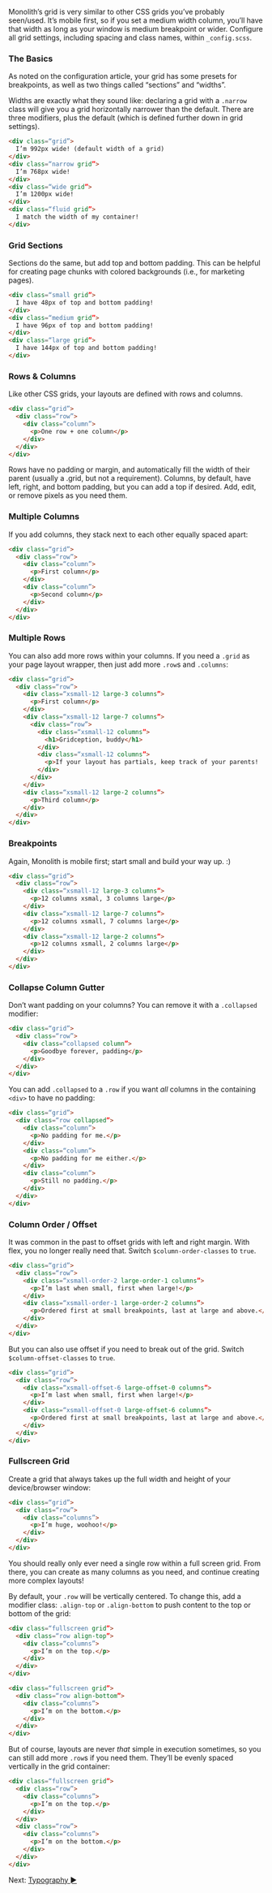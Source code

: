 Monolith’s grid is very similar to other CSS grids you’ve probably seen/used. It’s mobile first, so if you set a medium width column, you’ll have that width as long as your window is medium breakpoint or wider. Configure all grid settings, including spacing and class names, within `_config.scss`.

### The Basics

As noted on the configuration article, your grid has some presets for breakpoints, as well as two things called “sections” and “widths”. 

Widths are exactly what they sound like: declaring a grid with a `.narrow` class will give you a grid horizontally narrower than the default. There are three modifiers, plus the default (which is defined further down in grid settings).

```html
<div class=“grid”>
  I’m 992px wide! (default width of a grid)
</div>
<div class=“narrow grid”>
  I’m 768px wide!
</div>
<div class=“wide grid”>
  I’m 1200px wide!
</div>
<div class=“fluid grid”>
  I match the width of my container!
</div>
```


### Grid Sections

Sections do the same, but add top and bottom padding. This can be helpful for creating page chunks with colored backgrounds (i.e., for marketing pages).

```html
<div class=“small grid”>
  I have 48px of top and bottom padding!
</div>
<div class=“medium grid”>
  I have 96px of top and bottom padding!
</div>
<div class=“large grid”>
  I have 144px of top and bottom padding!
</div>
```

### Rows & Columns

Like other CSS grids, your layouts are defined with rows and columns.

```html
<div class=“grid”>
  <div class=“row”>
    <div class=“column”>
      <p>One row + one column</p>
    </div>
  </div>
</div>
```

Rows have no padding or margin, and automatically fill the width of their parent (usually a .grid, but not a requirement). Columns, by default, have left, right, and bottom padding, but you can add a top if desired. Add, edit, or remove pixels as you need them.

### Multiple Columns

If you add columns, they stack next to each other equally spaced apart:

```html
<div class=“grid”>
  <div class=“row”>
    <div class=“column”>
      <p>First column</p>
    </div>
    <div class=“column”>
      <p>Second column</p>
    </div>
  </div>
</div>
```

### Multiple Rows

You can also add more rows within your columns. If you need a `.grid` as your page layout wrapper, then just add more `.row`s and `.columns`:

```html
<div class=“grid”>
  <div class=“row”>
    <div class=“xsmall-12 large-3 columns”>
      <p>First column</p>
    </div>
    <div class=“xsmall-12 large-7 columns”>
      <div class=“row”>
        <div class=“xsmall-12 columns”>
          <h1>Gridception, buddy</h1>
        </div>
        <div class=“xsmall-12 columns”>
          <p>If your layout has partials, keep track of your parents!
        </div>
      </div>
    </div>
    <div class=“xsmall-12 large-2 columns”>
      <p>Third column</p>
    </div>
  </div>
</div>
```

### Breakpoints

Again, Monolith is mobile first; start small and build your way up. :)

```html
<div class=“grid”>
  <div class=“row”>
    <div class=“xsmall-12 large-3 columns”>
      <p>12 columns xsmal, 3 columns large</p>
    </div>
    <div class=“xsmall-12 large-7 columns”>
      <p>12 columns xsmall, 7 columns large</p>
    </div>
    <div class=“xsmall-12 large-2 columns”>
      <p>12 columns xsmall, 2 columns large</p>
    </div>
  </div>
</div>
```

### Collapse Column Gutter

Don’t want padding on your columns? You can remove it with a `.collapsed` modifier:

```html
<div class=“grid”>
  <div class=“row”>
    <div class=“collapsed column”>
      <p>Goodbye forever, padding</p>
    </div>
  </div>
</div>
```

You can add `.collapsed` to a `.row` if you want _all_ columns in the containing `<div>` to have no padding:

```html
<div class=“grid”>
  <div class=“row collapsed”>
    <div class=“column”>
      <p>No padding for me.</p>
    </div>
    <div class=“column”>
      <p>No padding for me either.</p>
    </div>
    <div class=“column”>
      <p>Still no padding.</p>
    </div>
  </div>
</div>
```

### Column Order / Offset

It was common in the past to offset grids with left and right margin. With flex, you no longer really need that. Switch `$column-order-classes` to `true`.

```html
<div class=“grid”>
  <div class=“row”>
    <div class=“xsmall-order-2 large-order-1 columns”>
      <p>I’m last when small, first when large!</p>
    </div>
    <div class=“xsmall-order-1 large-order-2 columns”>
      <p>Ordered first at small breakpoints, last at large and above.</p>
    </div>
  </div>
</div>
```

But you can also use offset if you need to break out of the grid. Switch `$column-offset-classes` to `true`.

```html
<div class=“grid”>
  <div class=“row”>
    <div class=“xsmall-offset-6 large-offset-0 columns”>
      <p>I’m last when small, first when large!</p>
    </div>
    <div class=“xsmall-offset-0 large-offset-6 columns”>
      <p>Ordered first at small breakpoints, last at large and above.</p>
    </div>
  </div>
</div>
```

### Fullscreen Grid

Create a grid that always takes up the full width and height of your device/browser window:

```html
<div class=“grid”>
  <div class=“row”>
    <div class=“columns”>
      <p>I’m huge, woohoo!</p>
    </div>
  </div>
</div>
```

You should really only ever need a single row within a full screen grid. From there, you can create as many columns as you need, and continue creating more complex layouts!

By default, your `.row` will be vertically centered. To change this, add a modifier class: `.align-top` or `.align-bottom` to push content to the top or bottom of the grid:

```html
<div class=“fullscreen grid”>
  <div class=“row align-top”>
    <div class=“columns”>
      <p>I’m on the top.</p>
    </div>
  </div>
</div>
```

```html
<div class=“fullscreen grid”>
  <div class=“row align-bottom”>
    <div class=“columns”>
      <p>I’m on the bottom.</p>
    </div>
  </div>
</div>
```

But of course, layouts are never _that_ simple in execution sometimes, so you can still add more `.row`s if you need them. They’ll be evenly spaced vertically in the grid container:

```html
<div class=“fullscreen grid”>
  <div class=“row”>
    <div class=“columns”>
      <p>I’m on the top.</p>
    </div>
  </div>
  <div class=“row”>
    <div class=“columns”>
      <p>I’m on the bottom.</p>
    </div>
  </div>
</div>
```

Next: [Typography ►](typography)